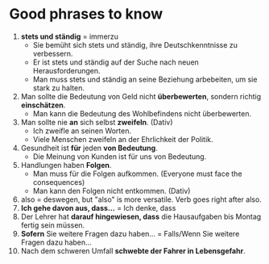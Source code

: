 # Good phrases to know
1. **stets und ständig** = immerzu
    * Sie bemüht sich stets und ständig, ihre Deutschkenntnisse zu verbessern. 
    * Er ist stets und ständig auf der Suche nach neuen Herausforderungen.
    * Man muss stets und ständig an seine Beziehung arbebeiten, um sie stark zu halten.
2. Man sollte die Bedeutung von Geld nicht **überbewerten**, sondern richtig **einschätzen**.
    * Man kann die Bedeutung des Wohlbefindens nicht überbewerten.
3. Man sollte nie **an** sich selbst **zweifeln**. (Dativ)
    * Ich zweifle an seinen Worten.
    * Viele Menschen zweifeln an der Ehrlichkeit der Politik.
4. Gesundheit ist **für** jeden **von Bedeutung**.
    * Die Meinung von Kunden ist für uns von Bedeutung.
5. Handlungen haben **Folgen**.
    * Man muss für die Folgen aufkommen. (Everyone must face the consequences)
    * Man kann den Folgen nicht entkommen. (Dativ)
6. also = deswegen, but "also" is more versatile. Verb goes right after also.
7. **Ich gehe davon aus, dass...** = Ich denke, dass
8. Der Lehrer hat **darauf hingewiesen, dass** die Hausaufgaben bis Montag fertig sein müssen.
9. **Sofern** Sie weitere Fragen dazu haben... = Falls/Wenn Sie weitere Fragen dazu haben...
10. Nach dem schweren Umfall **schwebte der Fahrer in Lebensgefahr**.
